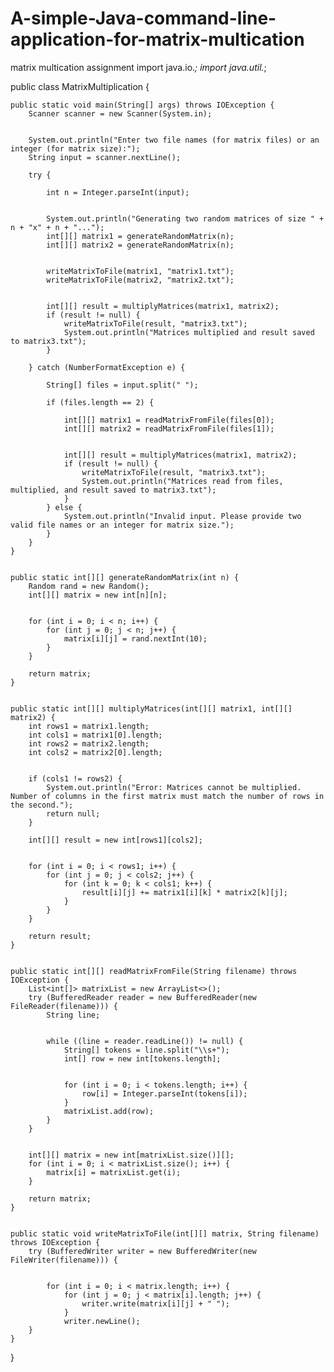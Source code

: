 # A-simple-Java-command-line-application-for-matrix-multication
matrix multication assignment
import java.io.*;
import java.util.*;

public class MatrixMultiplication {

    public static void main(String[] args) throws IOException {
        Scanner scanner = new Scanner(System.in);

        
        System.out.println("Enter two file names (for matrix files) or an integer (for matrix size):");
        String input = scanner.nextLine();

        try {
        
            int n = Integer.parseInt(input);

            
            System.out.println("Generating two random matrices of size " + n + "x" + n + "...");
            int[][] matrix1 = generateRandomMatrix(n);
            int[][] matrix2 = generateRandomMatrix(n);

            
            writeMatrixToFile(matrix1, "matrix1.txt");
            writeMatrixToFile(matrix2, "matrix2.txt");

            
            int[][] result = multiplyMatrices(matrix1, matrix2);
            if (result != null) {
                writeMatrixToFile(result, "matrix3.txt");
                System.out.println("Matrices multiplied and result saved to matrix3.txt");
            }

        } catch (NumberFormatException e) {
            
            String[] files = input.split(" ");

            if (files.length == 2) {
                
                int[][] matrix1 = readMatrixFromFile(files[0]);
                int[][] matrix2 = readMatrixFromFile(files[1]);

                
                int[][] result = multiplyMatrices(matrix1, matrix2);
                if (result != null) {
                    writeMatrixToFile(result, "matrix3.txt");
                    System.out.println("Matrices read from files, multiplied, and result saved to matrix3.txt");
                }
            } else {
                System.out.println("Invalid input. Please provide two valid file names or an integer for matrix size.");
            }
        }
    }

   
    public static int[][] generateRandomMatrix(int n) {
        Random rand = new Random();
        int[][] matrix = new int[n][n];

        
        for (int i = 0; i < n; i++) {
            for (int j = 0; j < n; j++) {
                matrix[i][j] = rand.nextInt(10);
            }
        }

        return matrix;
    }

   
    public static int[][] multiplyMatrices(int[][] matrix1, int[][] matrix2) {
        int rows1 = matrix1.length;
        int cols1 = matrix1[0].length;
        int rows2 = matrix2.length;
        int cols2 = matrix2[0].length;

        
        if (cols1 != rows2) {
            System.out.println("Error: Matrices cannot be multiplied. Number of columns in the first matrix must match the number of rows in the second.");
            return null;
        }

        int[][] result = new int[rows1][cols2];

        
        for (int i = 0; i < rows1; i++) {
            for (int j = 0; j < cols2; j++) {
                for (int k = 0; k < cols1; k++) {
                    result[i][j] += matrix1[i][k] * matrix2[k][j];
                }
            }
        }

        return result;
    }

    
    public static int[][] readMatrixFromFile(String filename) throws IOException {
        List<int[]> matrixList = new ArrayList<>();
        try (BufferedReader reader = new BufferedReader(new FileReader(filename))) {
            String line;

            
            while ((line = reader.readLine()) != null) {
                String[] tokens = line.split("\\s+"); 
                int[] row = new int[tokens.length];

                
                for (int i = 0; i < tokens.length; i++) {
                    row[i] = Integer.parseInt(tokens[i]);
                }
                matrixList.add(row);
            }
        }

       
        int[][] matrix = new int[matrixList.size()][];
        for (int i = 0; i < matrixList.size(); i++) {
            matrix[i] = matrixList.get(i);
        }

        return matrix;
    }

    
    public static void writeMatrixToFile(int[][] matrix, String filename) throws IOException {
        try (BufferedWriter writer = new BufferedWriter(new FileWriter(filename))) {

            
            for (int i = 0; i < matrix.length; i++) {
                for (int j = 0; j < matrix[i].length; j++) {
                    writer.write(matrix[i][j] + " "); 
                }
                writer.newLine(); 
        }
    }
}
